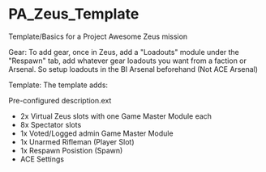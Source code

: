 # PA_Zeus_Template
Template/Basics for a Project Awesome Zeus mission

Gear:
To add gear, once in Zeus, add a "Loadouts" module under the "Respawn" tab, add whatever gear loadouts you want from a faction or Arsenal. 
So setup loadouts in the BI Arsenal beforehand (Not ACE Arsenal)

Template:
The template adds:

Pre-configured description.ext

- 2x Virtual Zeus slots with one Game Master Module each
- 8x Spectator slots
- 1x Voted/Logged admin Game Master Module
- 1x Unarmed Rifleman (Player Slot)
- 1x Respawn Posistion (Spawn)
- ACE Settings
